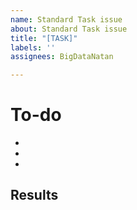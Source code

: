 ```yaml
---
name: Standard Task issue
about: Standard Task issue
title: "[TASK]"
labels: ''
assignees: BigDataNatan

---
```


# **To-do**
-
-
-
## **Results**
